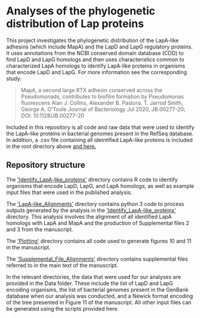 # Analyses of the phylogenetic distribution of Lap proteins

This project investigates the phylogenetic distribution of the LapA-like adhesins (which include MapA) and the LapD and LapG regulatory proteins. It uses annotations from the NCBI conserved domain database (CDD) to find LapD and LapG homologs and then uses characteristics common to characterized LapA homologs to identify LapA-like proteins in organisms that encode LapD and LapG. For more information see the corresponding study:

> MapA, a second large RTX adhesin conserved across the Pseudomonads, contributes to biofilm formation by Pseudomonas fluorescens
Alan J. Collins, Alexander B. Pastora, T. Jarrod Smith, George A. O'Toole
Journal of Bacteriology Jul 2020, JB.00277-20; DOI: 10.1128/JB.00277-20

Included in this repository is all code and raw data that were used to identify the LapA-like proteins in bacterial genomes present in the RefSeq database. In addition, a .csv file containing all ideintified LapA-like proteins is included in the root directory above [and here.](https://github.com/GeiselBiofilm/Collins-MapA/blob/master/All_lapg_targets.csv)

## Repository structure

The ['Identify_LapA-like_proteins'](Identify_LapA-like_proteins) directory contains R code to identify organisms that encode LapD, LapG, and LapA homologs, as well as example input files that were used in the published analysis.

The ['LapA-like_Alignments'](LapA-like_Alignments) directory contains python 3 code to process outputs generated by the analysis in the ['Identify_LapA-like_proteins'](Identify_LapA-like_proteins) directory. This analysis involves the alignment of all identified LapA homologs with LapA and MapA and the production of Supplemental files 2 and 3 from the manuscript.

The ['Plotting'](Plotting) directory contains all code used to generate figures 10 and 11 in the manuscript.

The ['Supplemental_File_Alignments']('Supplemental_File_Alignments') directory contains supplemental files referred to in the main text of the manuscript.

In the relevant directories, the data that were used for our analyses are provided in the Data folder. These include the list of LapD and LapG encoding organisms, the list of bacterial genomes present in the GenBank database when our analysis was conducted, and a Newick format encoding of the tree presented in Figure 11 of the manuscript. All other input files can be generated using the scripts provided here.
